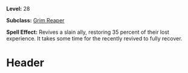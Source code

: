 <!-- TITLE: Spell: Revive -->
<!-- SUBTITLE:  -->

**Level:** 28

**Subclass:** [Grim Reaper](grim-reaper)

**Spell Effect:** Revives a slain ally, restoring 35 percent of their lost experience.  It takes some time for the recently revived to fully recover.

# Header